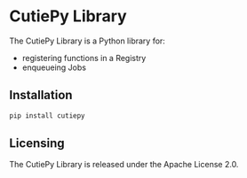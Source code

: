 # CutiePy Library

The CutiePy Library is a Python library for:

* registering functions in a Registry
* enqueueing Jobs

## Installation

``` bash
pip install cutiepy
```

## Licensing

The CutiePy Library is released under the Apache License 2.0.
